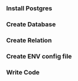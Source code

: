### Install Postgres

### Create Database

### Create Relation

### Create ENV config file

### Write Code